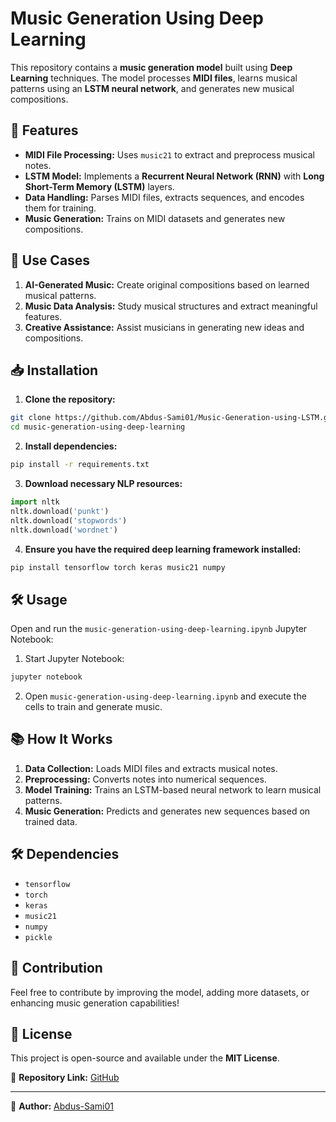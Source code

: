 # Music Generation Using Deep Learning

This repository contains a **music generation model** built using **Deep Learning** techniques. The model processes **MIDI files**, learns musical patterns using an **LSTM neural network**, and generates new musical compositions.

## 🚀 Features
- **MIDI File Processing:** Uses `music21` to extract and preprocess musical notes.
- **LSTM Model:** Implements a **Recurrent Neural Network (RNN)** with **Long Short-Term Memory (LSTM)** layers.
- **Data Handling:** Parses MIDI files, extracts sequences, and encodes them for training.
- **Music Generation:** Trains on MIDI datasets and generates new compositions.

## 📌 Use Cases
1. **AI-Generated Music:** Create original compositions based on learned musical patterns.
2. **Music Data Analysis:** Study musical structures and extract meaningful features.
3. **Creative Assistance:** Assist musicians in generating new ideas and compositions.

## 📥 Installation

1. **Clone the repository:**
```sh
git clone https://github.com/Abdus-Sami01/Music-Generation-using-LSTM.git
cd music-generation-using-deep-learning
```

2. **Install dependencies:**
```sh
pip install -r requirements.txt
```

3. **Download necessary NLP resources:**
```python
import nltk
nltk.download('punkt')
nltk.download('stopwords')
nltk.download('wordnet')
```

4. **Ensure you have the required deep learning framework installed:**
```sh
pip install tensorflow torch keras music21 numpy
```

## 🛠️ Usage
Open and run the `music-generation-using-deep-learning.ipynb` Jupyter Notebook:

1. Start Jupyter Notebook:
```sh
jupyter notebook
```
2. Open `music-generation-using-deep-learning.ipynb` and execute the cells to train and generate music.

## 📚 How It Works

1. **Data Collection:** Loads MIDI files and extracts musical notes.
2. **Preprocessing:** Converts notes into numerical sequences.
3. **Model Training:** Trains an LSTM-based neural network to learn musical patterns.
4. **Music Generation:** Predicts and generates new sequences based on trained data.

## 🛠 Dependencies
- `tensorflow`
- `torch`
- `keras`
- `music21`
- `numpy`
- `pickle`

## 🤝 Contribution
Feel free to contribute by improving the model, adding more datasets, or enhancing music generation capabilities!

## 📜 License
This project is open-source and available under the **MIT License**.

📌 **Repository Link:** [GitHub](https://github.com/your-repo-link/music-generation-using-deep-learning)

---
🔹 **Author:** [Abdus-Sami01](https://github.com/Abdus-Sami01)

